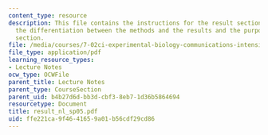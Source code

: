 ```yaml
---
content_type: resource
description: This file contains the instructions for the result section alongwith
  the differentiation between the methods and the results and the purpose of the result
  section.
file: /media/courses/7-02ci-experimental-biology-communications-intensive-spring-2005/ffe221ca9f4641659a01b56cdf29cd86_result_nl_sp05.pdf
file_type: application/pdf
learning_resource_types:
- Lecture Notes
ocw_type: OCWFile
parent_title: Lecture Notes
parent_type: CourseSection
parent_uid: b4b27d6d-bb3d-cbf3-8eb7-1d36b5864694
resourcetype: Document
title: result_nl_sp05.pdf
uid: ffe221ca-9f46-4165-9a01-b56cdf29cd86
---
```

